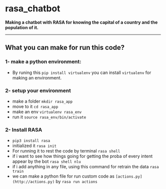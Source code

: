 # rasa_chatbot
**Making a chatbot with RASA for knowing the capital of a country and the population of it.**

----
## What you can make for run this code?

### 1- make a python environment:
- By runing this `pip install virtualenv` you can install `virtualenv` for making an environment.

### 2- setup your environment

- make a folder `mkdir rasa_app`
- move to it `cd rasa_app`
- make an env `virtualenv rasa_env`
- run it  `source rasa_env/bin/activate`

### 2- Install RASA

- `pip3 install rasa`
- initialized it `rasa init`
- For running it to rest the code by terminal `rasa shell`
- if i want to see how things going for getting the proba of every intent appear by the bot `rasa shell nlu`
- if i add anything in any file, using this command for retrain the data `rasa train`
- we can make a python file for run custom code as `[actions.py](http://actions.py)` by `rasa run actions`
